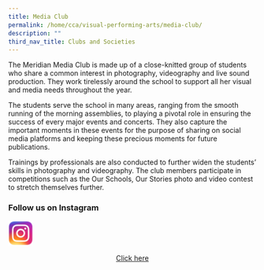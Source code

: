 ```yaml
---
title: Media Club
permalink: /home/cca/visual-performing-arts/media-club/
description: ""
third_nav_title: Clubs and Societies
---
```

The Meridian Media Club is made up of a close-knitted group of students who share a common interest in photography, videography and live sound production. They work tirelessly around the school to support all her visual and media needs throughout the year.

The students serve the school in many areas, ranging from the smooth running of the morning assemblies, to playing a pivotal role in ensuring the success of every major events and concerts. They also capture the important moments in these events for the purpose of sharing on social media platforms and keeping these precious moments for future publications.

Trainings by professionals are also conducted to further widen the students’ skills in photography and videography. The club members participate in competitions such as the Our Schools, Our Stories photo and video contest to stretch themselves further.

### Follow us on Instagram

<img src="/images/instagram.png" 
     style="width:10%">

<center><a href="https://www.instagram.com/meridianmediaclub/">Click here</a></center>